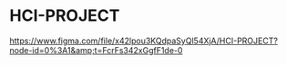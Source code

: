 # HCI-PROJECT
https://www.figma.com/file/x42lpou3KQdpaSyQl54XjA/HCI-PROJECT?node-id=0%3A1&amp;t=FcrFs342xGgfF1de-0

